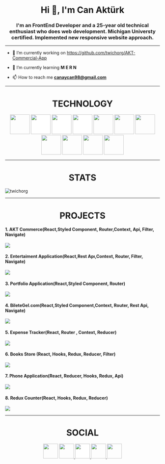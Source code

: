 <h1 align="center">Hi 👋, I'm Can Aktürk</h1>
<h3 align="center">I'm an FrontEnd Developer and a 25-year old technical enthusiast who does web development. Michigan Universty certified. Implemented new responsive website approach.

</h3>

---

- 🔭 I’m currently working on https://github.com/twichorg/AKT-Commercial-App

- 🌱 I’m currently learning **M E R N**

- 📫 How to reach me **canaycan98@gmail.com**

---

<h1 align="center">TECHNOLOGY</h1>

<p align="center"><img src="https://cdn.jsdelivr.net/gh/devicons/devicon/icons/react/react-original.svg" style="height: 4rem"/>
<img src="https://cdn.jsdelivr.net/gh/devicons/devicon/icons/nodejs/nodejs-original-wordmark.svg" style="height:4rem; background-color:white"/>
<img src="https://cdn.jsdelivr.net/gh/devicons/devicon/icons/mongodb/mongodb-original-wordmark.svg" style="height: 4rem; background-color:white"/>
<img src="https://cdn.jsdelivr.net/gh/devicons/devicon/icons/redux/redux-original.svg" style="height: 4rem; background-color:white"/>
<img src="https://cdn.jsdelivr.net/gh/devicons/devicon/icons/html5/html5-original-wordmark.svg" style="height: 4rem"/>
<img src="https://cdn.jsdelivr.net/gh/devicons/devicon/icons/css3/css3-original-wordmark.svg" style="height: 4rem"/>
<img src="https://cdn.jsdelivr.net/gh/devicons/devicon/icons/javascript/javascript-plain.svg" style="height: 4rem"/>
<img src="https://cdn.jsdelivr.net/gh/devicons/devicon/icons/bootstrap/bootstrap-plain-wordmark.svg"  style="height: 4rem"/>
<img src="https://cdn.jsdelivr.net/gh/devicons/devicon/icons/materialui/materialui-plain.svg" style="height: 4rem"/>
<img src="https://cdn.jsdelivr.net/gh/devicons/devicon/icons/npm/npm-original-wordmark.svg" style="height: 4rem"/>
<img src="https://cdn.jsdelivr.net/gh/devicons/devicon/icons/git/git-plain.svg" style="height: 4rem"/>
</p>

---

<h1 align="center">STATS</h1>

<img align="center" src="https://github-readme-stats.vercel.app/api/top-langs/?username=twichorg&layout=default&theme=gotham&hide=html&hide_border=true&card_width=330" alt="twichorg" /></p>

---
<h1 align="center">PROJECTS</h1>

<h4>1. AKT Commerce(React,Styled Component, Router,Context, Api, Filter, Navigate) </h4>

<a href="https://steady-conkies-f62e11.netlify.app/" target="blank"><img src="https://i.ibb.co/2PHyDjG/3.png" ></a>

<h4>2. Entertaiment Application(React,Rest Apı,Context, Router, Filter, Navigate)</h4>

<a href="https://musical-mandazi-925238.netlify.app/" target="blank"><img src="https://i.ibb.co/7SrXzmv/1.png" ></a>

<h4>3. Portfolio Application(React,Styled Component, Router) </h4>

<a href="https://mystifying-minsky-36c813.netlify.app/" target="blank"><img src="https://i.ibb.co/WF7bDSW/Ekran-g-r-nt-s-2022-05-02-144056.png" ></a>

<h4>4. BileteGel.com(React,Styled Component,Context, Router, Rest Api, Navigate) </h4>

<a href="https://peppy-starburst-e02b42.netlify.app/" target="blank"><img src="https://i.ibb.co/gDj0X44/2.png" ></a>

<h4>5. Expense Tracker(React, Router , Context, Reducer) </h4>

<a href="https://luminous-biscuit-d3f299.netlify.app/" target="blank"><img src="https://i.ibb.co/CM66rdy/6.png" ></a>

<h4>6. Books Store (React, Hooks, Redux, Reducer, Filter) </h4>

<a href="https://jocular-cheesecake-f1a89a.netlify.app/" target="blank"><img src="https://i.ibb.co/wdG9mVz/1.png" ></a>

<h4>7. Phone Application(React, Reducer, Hooks, Redux, Api) </h4>

<a href="https://stalwart-pony-47299d.netlify.app/" target="blank"><img src="https://i.ibb.co/kDpNwfd/Ekran-g-r-nt-s-2022-07-17-224826.png" ></a>


<h4>8. Redux Counter(React, Hooks, Redux, Reducer) </h4>

<a href="https://ornate-medovik-400862.netlify.app/" target="blank"><img src="https://i.ibb.co/bB1kgDT/9.png" ></a>




---

<h1 align="center">SOCIAL</h1>

<div align="center">
<a href="https://www.linkedin.com/in/can-akt%C3%BCrk-28bb77188/" target="blank"><img src="https://cdn.jsdelivr.net/gh/devicons/devicon/icons/linkedin/linkedin-original.svg" style="height: 3rem"/></a>
<a href="https://twitter.com/twichorg26" target="blank"><img src="https://cdn.jsdelivr.net/gh/devicons/devicon/icons/twitter/twitter-original.svg" style="height: 3rem"/>
</a>

<a href="https://www.hackerrank.com/canaycan98" target="blank">
<img src="![HackerRank](https://img.shields.io/badge/-Hackerrank-2EC866?style=for-the-badge&logo=HackerRank&logoColor=white)" style="height: 3rem; background-color:white"/>
</a>

<a href="https://www.instagram.com/akturk_c/" target="blank">
<img src="https://img.icons8.com/fluency/48/000000/instagram-new.png/" style="height:3rem">
</a>

<a href="https://www.youtube.com/channel/UC6Rg50t9-HlzakhGAqJJPqA" target="blank">
<img src="https://img.icons8.com/color/48/000000/youtube-play.png" style="height: 3rem"/>
</a>

</div>
